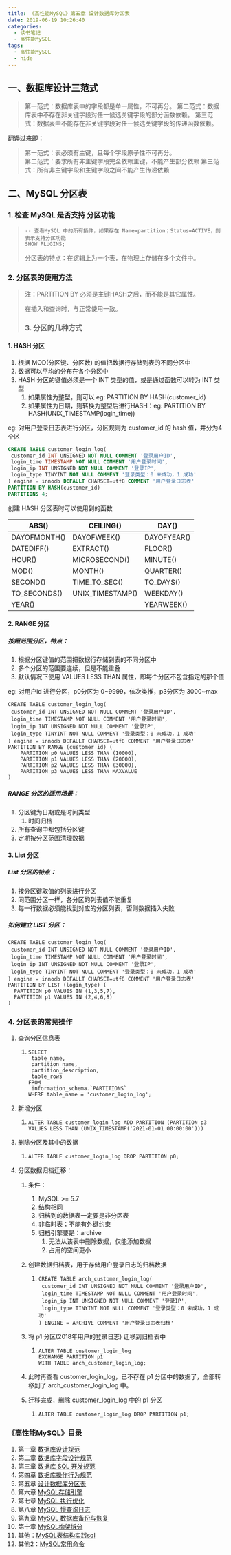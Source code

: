 ```yaml
---
title: 《高性能MySQL》第五章 设计数据库分区表
date: 2019-06-19 10:26:40
categories:
  - 读书笔记
  - 高性能MySQL
tags:
  - 高性能MySQL
  - hide
---
```


## 一、数据库设计三范式

>第一范式：数据库表中的字段都是单一属性，不可再分。
>第二范式：数据库表中不存在非关键字段对任一候选关键字段的部分函数依赖。
>第三范式：数据表中不能存在非关键字段对任一候选关键字段的传递函数依赖。

翻译过来即：

> 第一范式：表必须有主键，且每个字段原子性不可再分。    
> 第二范式：要求所有非主键字段完全依赖主键，不能产生部分依赖
> 第三范式：所有非主键字段和主键字段之间不能产生传递依赖

## 二、MySQL 分区表

### 1. 检查 MySQL 是否支持 分区功能

> ```mysql
> -- 查看MySQL 中的所有插件，如果存在 Name=partition；Status=ACTIVE，则表示支持分区功能
> SHOW PLUGINS;
> ```
>
> 分区表的特点：在逻辑上为一个表，在物理上存储在多个文件中。

### 2. 分区表的使用方法

> 注：PARTITION BY 必须是主键HASH之后，而不能是其它属性。
>
> 在插入和查询时，与正常使用一致。
>
> ### 3. 分区的几种方式

#### 1. HASH 分区

1. 根据 MOD(分区键、分区数) 的值把数据行存储到表的不同分区中
2. 数据可以平均的分布在各个分区中
3. HASH 分区的键值必须是一个 INT 类型的值，或是通过函数可以转为 INT 类型
   1. 如果属性为整型，则可以 eg: PARTITION BY HASH(customer_id)
   2. 如果属性为日期，则转换为整型后进行HASH：eg: PARTITION BY HASH(UNIX_TIMESTAMP(login_time))

eg: 对用户登录日志表进行分区，分区规则为 customer_id 的 hash 值，并分为4个区

```sql
CREATE TABLE customer_login_log(
 customer_id INT UNSIGNED NOT NULL COMMENT '登录用户ID',
 login_time TIMESTAMP NOT NULL COMMENT '用户登录时间',
 login_ip INT UNSIGNED NOT NULL COMMENT '登录IP',
 login_type TINYINT NOT NULL COMMENT '登录类型：0 未成功，1 成功'
) engine = innodb DEFAULT CHARSET=utf8 COMMENT '用户登录日志表'
PARTITION BY HASH(customer_id)
PARTITIONS 4;
```

创建 HASH 分区表时可以使用到的函数

| ABS()        | CEILING()        | DAY()       |
| ------------ | ---------------- | ----------- |
| DAYOFMONTH() | DAYOFWEEK()      | DAYOFYEAR() |
| DATEDIFF()   | EXTRACT()        | FLOOR()     |
| HOUR()       | MICROSECOND()    | MINUTE()    |
| MOD()        | MONTH()          | QUARTER()   |
| SECOND()     | TIME_TO_SEC()    | TO_DAYS()   |
| TO_SECONDS() | UNIX_TIMESTAMP() | WEEKDAY()   |
| YEAR()       |                  | YEARWEEK()  |

#### 2. RANGE 分区

##### 按照范围分区，特点：

1. 根据分区键值的范围把数据行存储到表的不同分区中
2. 多个分区的范围要连续，但是不能重叠
3. 默认情况下使用 VALUES LESS THAN 属性，即每个分区不包含指定的那个值

eg: 对用户id 进行分区，p0分区为 0~9999，依次类推，p3分区为 3000~max

```mysql
CREATE TABLE customer_login_log(
 customer_id INT UNSIGNED NOT NULL COMMENT '登录用户ID',
 login_time TIMESTAMP NOT NULL COMMENT '用户登录时间',
 login_ip INT UNSIGNED NOT NULL COMMENT '登录IP',
 login_type TINYINT NOT NULL COMMENT '登录类型：0 未成功，1 成功'
) engine = innodb DEFAULT CHARSET=utf8 COMMENT '用户登录日志表'
PARTITION BY RANGE (customer_id) (
	PARTITION p0 VALUES LESS THAN (10000),
    PARTITION p1 VALUES LESS THAN (20000),
    PARTITION p2 VALUES LESS THAN (30000),
    PARTITION p3 VALUES LESS THAN MAXVALUE
)
```

##### RANGE 分区的适用场景：

1. 分区键为日期或是时间类型
   1. 时间归档
2. 所有查询中都包括分区键
3. 定期按分区范围清理数据

#### 3. List 分区

##### List 分区的特点：

1. 按分区键取值的列表进行分区
2. 同范围分区一样，各分区的列表值不能重复
3. 每一行数据必须能找到对应的分区列表，否则数据插入失败

##### 如何建立 LIST 分区：

```mysql
CREATE TABLE customer_login_log(
 customer_id INT UNSIGNED NOT NULL COMMENT '登录用户ID',
 login_time TIMESTAMP NOT NULL COMMENT '用户登录时间',
 login_ip INT UNSIGNED NOT NULL COMMENT '登录IP',
 login_type TINYINT NOT NULL COMMENT '登录类型：0 未成功，1 成功'
) engine = innodb DEFAULT CHARSET=utf8 COMMENT '用户登录日志表'
PARTITION BY LIST (login_type) (
  PARTITION p0 VALUES IN (1,3,5,7),
  PARTITION p1 VALUES IN (2,4,6,8)
)
```

### 4. 分区表的常见操作

1. 查询分区信息表

   1. ```mysql
      SELECT 
       table_name,
       partition_name,
       partition_description,
       table_rows
      FROM 
       information_schema.`PARTITIONS`
      WHERE table_name = 'customer_login_log';
      ```

2. 新增分区

   1. ```mysql
      ALTER TABLE customer_login_log ADD PARTITION (PARTITION p3 VALUES LESS THAN (UNIX_TIMESTAMP('2021-01-01 00:00:00')))
      ```

3. 删除分区及其中的数据

   1. ```mysql
      ALTER TABLE customer_login_log DROP PARTITION p0;
      ```

4. 分区数据归档迁移：

   1. 条件：

      1. MySQL >= 5.7
      2. 结构相同
      3. 归档到的数据表一定要是非分区表
      4. 非临时表；不能有外键约束
      5. 归档引擎要是：archive
         1. 无法从该表中删除数据，仅能添加数据
         2. 占用的空间更小

   2. 创建数据归档表，用于存储用户登录日志的归档数据

      1. ```mysql
         CREATE TABLE arch_customer_login_log(
          customer_id INT UNSIGNED NOT NULL COMMENT '登录用户ID',
          login_time TIMESTAMP NOT NULL COMMENT '用户登录时间',
          login_ip INT UNSIGNED NOT NULL COMMENT '登录IP',
          login_type TINYINT NOT NULL COMMENT '登录类型：0 未成功，1 成功'
         ) ENGINE = ARCHIVE COMMENT '用户登录日志表归档'
         ```

   3. 将 p1 分区(2018年用户的登录日志) 迁移到归档表中

      1. ```mysql
         ALTER TABLE customer_login_log 
         EXCHANGE PARTITION p1 
         WITH TABLE arch_customer_login_log;
         ```

   4. 此时再查看 customer_login_log，已不存在 p1 分区中的数据了，全部转移到了 arch_customer_login_log 中。

   5. 迁移完成，删除 customer_login_log 中的 p1 分区

      1. ```mysql
         ALTER TABLE customer_login_log DROP PARTITION p1;
         ```

### 《高性能MySQL》目录

1. 第一章 [数据库设计规范](/2019/06/23/读书笔记/《高性能MySQL》/1.数据库设计规范/index.html)
2. 第二章 [数据库字段设计规范](/2019/06/22/读书笔记/《高性能MySQL》/2.数据库字段设计规范/index.html)
3. 第三章 [数据库 SQL 开发规范](/2019/06/21/读书笔记/《高性能MySQL》/3.数据库SQL开发规范/index.html)
4. 第四章 [数据库操作行为规范](/2019/06/20/读书笔记/《高性能MySQL》/4.数据库操作行为规范/index.html)
5. 第五章 [设计数据库分区表](/2019/06/19/读书笔记/《高性能MySQL》/5.设计数据库分区表/index.html)
6. 第六章 [MySQL存储引擎](/2019/06/18/读书笔记/《高性能MySQL》/6.MySQL存储引擎/index.html)
7. 第七章 [MySQL 执行优化](/2019/06/17/读书笔记/《高性能MySQL》/7.MySQL执行计划优化/index.html)
8. 第八章 [MySQL 慢查询日志](/2019/06/16/读书笔记/《高性能MySQL》/8.MySQL慢查日志/index.html)
9. 第九章 [MySQL 数据库备份与恢复](/2019/06/15/读书笔记/《高性能MySQL》/9.数据库备份/index.html)
10. 第十章 [MySQL构架拆分](/2019/06/14/读书笔记/《高性能MySQL》/10.MySQL架构拆分/index.html)
11. 其他：[MySQL表结构实践sql](/2019/06/12/读书笔记/《高性能MySQL》/20.数据库表结构实践/index.html)
12. 其他2：[MySQL常用命令](/2019/06/13/读书笔记/《高性能MySQL》/11.MySQL常用命令/index.html)